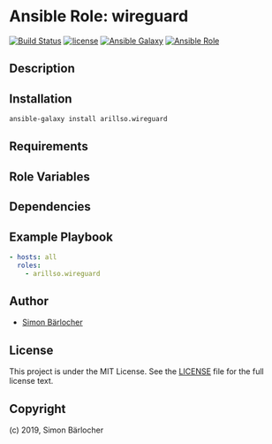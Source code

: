 # Ansible Role: wireguard

[![Build Status](https://img.shields.io/travis/arillso/ansible.wireguard.svg?branch=master&style=popout-square)](https://travis-ci.org/arillso/ansible.wireguard) [![license](https://img.shields.io/github/license/mashape/apistatus.svg?style=popout-square)](https://sbaerlo.ch/licence) [![Ansible Galaxy](https://img.shields.io/badge/ansible--galaxy-wireguard-blue.svg?style=popout-square)](https://galaxy.ansible.com/arillso/wireguard) [![Ansible Role](https://img.shields.io/ansible/role/d/id.svg?style=popout-square)](https://galaxy.ansible.com/arillso/wireguard)

## Description

## Installation

```bash
ansible-galaxy install arillso.wireguard
```

## Requirements

## Role Variables

## Dependencies

## Example Playbook

```yml
- hosts: all
  roles:
    - arillso.wireguard
```

## Author

- [Simon Bärlocher](https://sbaerlocher.ch)

## License

This project is under the MIT License. See the [LICENSE](https://sbaerlo.ch/licence) file for the full license text.

## Copyright

(c) 2019, Simon Bärlocher
